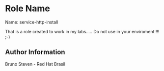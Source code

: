 
Role Name
=========

Name: service-http-install

That is a role created to work in my labs..... Do not use in your enviroment !!! ;-)

Author Information
------------------

Bruno Steven - Red Hat Brasil
